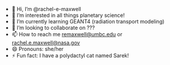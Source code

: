 - 👋 Hi, I’m @rachel-e-maxwell
- 👀 I’m interested in all things planetary science!
- 🌱 I’m currently learning GEANT4 (radiation transport modeling)
- 💞️ I’m looking to collaborate on ???
- 📫 How to reach me remaxwell@umbc.edu or rachel.e.maxwell@nasa.gov
- 😄 Pronouns: she/her
- ⚡ Fun fact: I have a polydactyl cat named Sarek!

<!---
rachel-e-maxwell/rachel-e-maxwell is a ✨ special ✨ repository because its `README.md` (this file) appears on your GitHub profile.
You can click the Preview link to take a look at your changes.
--->
